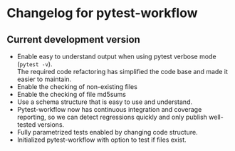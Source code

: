 # Changelog for pytest-workflow

<!---
Newest changes should be on top.

NOTE: This document is user facing. Please word the changes in such a way 
that users understand how the changes affect the new version.
--->

## Current development version
+ Enable easy to understand output when using pytest verbose mode 
(`pytest -v`).  
The required code refactoring has simplified the code base and made it easier 
to maintain.
+ Enable the checking of non-existing files
+ Enable the checking of file md5sums
+ Use a schema structure that is easy to use and understand.
+ Pytest-workflow now has continuous integration and coverage reporting,
so we can detect regressions quickly and only publish well-tested versions.
+ Fully parametrized tests enabled by changing code structure.
+ Initialized pytest-workflow with option to test if files exist. 
